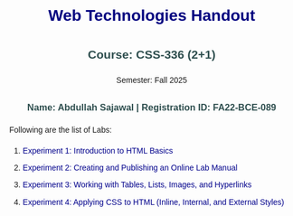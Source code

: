 <!DOCTYPE html>
<html lang="en">
<head>
    <meta charset="UTF-8">
    <meta name="viewport" content="width=device-width, initial-scale=1.0">
    <title>WebTechnologiesHandout</title>
    <style>
    body { 
        font-family: Arial, sans-serif; 
        margin: 40px; 
        line-height: 1.6;
    }
    h1 { 
        color: navy; 
        text-align: center; 
    }
    h2, h3 { 
        color: darkslategray; 
        text-align: center; 
    }
    ol li { 
        margin: 8px 0; 
    }
    a { 
        text-decoration: none; 
        color: darkblue; 
    }
    a:hover { 
        text-decoration: underline; 
    }
    #center{text-align: center;}
</style>

</head>
<body>
   <h1>Web Technologies Handout</h1>
<h2>Course: CSS-336 (2+1)</h2>
<p id="center">Semester: Fall 2025</p>
<h3>Name: Abdullah Sajawal | Registration ID: FA22-BCE-089 </h3>
    <p>Following are the list of Labs:</p>
    <ol>
        <li><a href="/Lab1.html">Experiment 1: Introduction to HTML Basics</a></li>
        <li><a href="/lab2.html">Experiment 2: Creating and Publishing an Online Lab Manual</a></li>
        <li><a href="/lab3.html">Experiment 3: Working with Tables, Lists, Images, and Hyperlinks</a></li>
        <li><a href="/Lab4.html">Experiment 4: Applying CSS to HTML (Inline, Internal, and External Styles)
</a></li>
    </ol>
</body>
</html>
